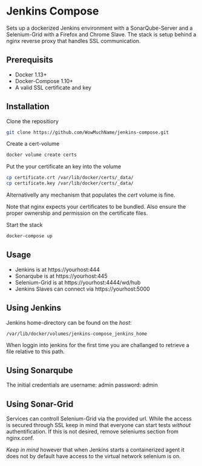 # Jenkins Compose

Sets up a dockerized Jenkins environment with a SonarQube-Server and a Selenium-Grid with a Firefox and Chrome Slave.
The stack is setup behind a nginx reverse proxy that handles SSL communication.


## Prerequisits
 - Docker 1.13+
 - Docker-Compose 1.10+
 - A valid SSL certificate and key

## Installation

Clone the repositiory
```sh
git clone https://github.com/WowMuchName/jenkins-compose.git
```

Create a cert-volume
```sh
docker volume create certs
```

Put the your certificate an key into the volume
```sh
cp certificate.crt /var/lib/docker/certs/_data/
cp certificate.key /var/lib/docker/certs/_data/
```

Alternativelly any mechanism that populates the _cert_ volume is fine.

Note that nginx expects your certificates to be bundled. Also ensure the proper ownership and permission on the certificate files.


Start the stack
```sh
docker-compose up
```

## Usage

- Jenkins is at https://yourhost:444
- Sonarqube is at https://yourhost:445
- Selenium-Grid is at https://yourhost:4444/wd/hub
- Jenkins Slaves can connect via https://yourhost:5000


## Using Jenkins

Jenkins home-directory can be found on the *host*:
```
/var/lib/docker/volumes/jenkins-compose_jenkins_home
```
When loggin into jenkins for the first time you are challanged to retrieve a file relative to this path.


## Using Sonarqube

The initial credentials are username: admin password: admin


## Using Sonar-Grid

Services can controll Selenium-Grid via the provided url. While the access is secured through SSL keep in mind
that everyone can start tests *without* authentification. If this is not desired, remove seleniums section from nginx.conf.

*Keep in mind* however that when Jenkins starts a containerized agent it does not by default have access to the virtual network selenium is on.


